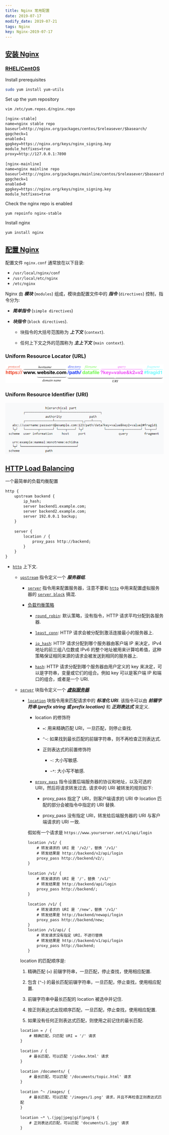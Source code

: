 ```yaml
---
title: Nginx 常用配置
date: 2019-07-17
modify_date: 2019-07-21
tags: Nginx
key: Nginx-2019-07-17
---
```


## [安装 Nginx][01]

### [RHEL/CentOS][011]

Install prerequisites

```sh
sudo yum install yum-utils
```

Set up the yum repository

```sh
vim /etc/yum.repos.d/nginx.repo
```

<!--more-->

```text
[nginx-stable]
name=nginx stable repo
baseurl=http://nginx.org/packages/centos/$releasever/$basearch/
gpgcheck=1
enabled=1
gpgkey=https://nginx.org/keys/nginx_signing.key
module_hotfixes=true
proxy=http://127.0.0.1:7890

[nginx-mainline]
name=nginx mainline repo
baseurl=http://nginx.org/packages/mainline/centos/$releasever/$basearch/
gpgcheck=1
enabled=0
gpgkey=https://nginx.org/keys/nginx_signing.key
module_hotfixes=true
```

Check the nginx repo is enabled

```sh
yum repoinfo nginx-stable
```

Install nginx

```sh
yum install nginx
```

## [配置 Nginx][02]

配置文件 `nginx.conf` 通常放在以下目录:

- `/usr/local/nginx/conf`
- `/usr/local/etc/nginx`
- `/etc/nginx`

Nginx 由 ***模块*** (`modules`) 组成，模块由配置文件中的 ***指令*** (`directives`) 控制，指令分为:

- ***简单指令*** (`simple directives`)

- ***块指令*** (`block directives`).

  - 块指令的大括号范围称为 ***上下文*** (`context`).

  - 任何上下文之外的范围称为 ***主上下文*** (`main context`).

### Uniform Resource Locator (URL)

![URL](/assets/images/nginx/URL.png)

### Uniform Resource Identifier (URI)

![URI](/assets/images/nginx/URI.png)

## [HTTP Load Balancing](https://docs.nginx.com/nginx/admin-guide/load-balancer/http-load-balancer/)

一个最简单的负载均衡配置

```nginx
http {
    upstream backend {
        ip_hash;
        server backend1.example.com;
        server backend2.example.com;
        server 192.0.0.1 backup;
    }

    server {
        location / {
            proxy_pass http://backend;
        }
    }
}
```

- [`http`][11] 上下文.

  - [`upstream`][21] 指令定义一个 ***服务器组***.

    - [`server`][22] 指令用来配置服务器，注意不要和 [`http`][11] 中用来配置虚拟服务器的 [`server block`][12] 搞混.

    - [负载均衡策略][230]

      - [`round_robin`][231]: 默认策略，没有指令，HTTP 请求平均分配到各服务器.

      - [`least_conn`][232]: HTTP 请求会被分配到激活连接最小的服务器上.

      - [`ip_hash`][233]: HTTP 请求分配到哪个服务器由客户端 IP 来决定，IPv4 地址的前三组八位数或 IPv6 的整个地址被用来计算哈希值，这种策略保证相同来源的请求会被发送到相同的服务器上.

      - [`hash`][234]: HTTP 请求分配到哪个服务器由用户定义的 key 来决定，可以是字符串，变量或它们的组合。例如 key 可以是客户端 IP 和端口的组合，或者是一个 URI.
  
  - [`server`][12] 块指令定义一个 [***虚拟服务器***][9].

    - [`location`][13] 块指令用来匹配请求中的 ***标准化 URI***. 该指令可以由 ***前辍字符串 (prefix string 或 prefix location)*** 和 ***正则表达式*** 来定义.

      - location 的修饰符

        - `=`: 用来精确匹配 URI，一旦匹配，则停止查找.

        - `^~`: 如果找到最长匹配的前辍字符串，则不再检查正则表达式.

        - 正则表达式的前置修饰符

          - `~`: 大小写敏感.

          - `~*`: 大小写不敏感.

      - [`proxy_pass`][31] 指令设置后端服务器的协议和地址，以及可选的 URI，然后将请求转发过去. 请求中的 URI 被转发的规则如下:

        - proxy_pass 指定了 URI，则客户端请求的 URI 中 location 匹配的部分会被指令中指定的 URI 替换.

        - proxy_pass 没有指定 URI，转发给后端服务器的 URI 与客户端请求的 URI 一致.

      假如有一个请求是 `https://www.yourserver.net/v1/api/login`  

        ```nginx
        location /v1/ {
            # 转发请求的 URI 是 '/v2/'，替换 '/v1/'
            # 转发结果是 http://backend/v2/api/login
            proxy_pass http://backend/v2/;
        }

        location /v1/ {
            # 转发请求的 URI 是 '/'，替换 '/v1/'
            # 转发结果是 http://backend/api/login
            proxy_pass http://backend/;
        }

        location /v1/ {
            # 转发请求的 URI 是 '/new'，替换 '/v1/'
            # 转发结果是 http://backend/newapi/login
            proxy_pass http://backend/new;
        }
        location /v1/api/ {
            # 转发请求没有指定 URI，不进行替换
            # 转发结果是 http://backend/v1/api/login
            proxy_pass http://backend;
        }
        ```

    location 的匹配顺序是:

      1. 精确匹配 (`=`) 前辍字符串，一旦匹配，停止查找，使用相应配置.

      2. 包含 (`^~`) 的最长匹配前辍字符串，一旦匹配，停止查找，使用相应配置.

      3. 前辍字符串中最长匹配的 location 被选中并记住.

      4. 按正则表达式出现顺序匹配，一旦匹配，停止查找，使用相应配置.

      5. 如果没有任何正则表达式匹配，则使用之前记住的最长匹配.

      ```nginx
      location = / {
          # 精确匹配，只匹配 URI = '/' 请求
      }

      location / {
          # 最长匹配，可以匹配 '/index.html' 请求
      }

      location /documents/ {
          # 最长匹配，可以匹配 '/documents/topic.html' 请求
      }

      location ^~ /images/ {
          # 最长匹配，可以匹配 '/images/1.png' 请求，并且不再检查正则表达式匹配
      }

      location ~* \.(jpg|jpeg|gif|png)$ {
          # 正则表达式匹配，可以匹配 'documents/1.jpg' 请求
      }
      ```

[01]: https://nginx.org/en/linux_packages.html#instructions
[011]: https://nginx.org/en/linux_packages.html#RHEL-CentOS
[02]: https://nginx.org/en/docs/beginners_guide.html
[10]: https://nginx.org/en/docs/http/ngx_http_core_module.html
[11]: https://nginx.org/en/docs/http/ngx_http_core_module.html#http
[12]: https://nginx.org/en/docs/http/ngx_http_core_module.html#server
[13]: https://nginx.org/en/docs/http/ngx_http_core_module.html#location
[20]: https://nginx.org/en/docs/http/ngx_http_upstream_module.html
[21]: https://nginx.org/en/docs/http/ngx_http_upstream_module.html#upstream
[22]: https://nginx.org/en/docs/http/ngx_http_upstream_module.html#server
[230]: https://nginx.org/en/docs/http/load_balancing.html#nginx_load_balancing_methods
[231]: https://nginx.org/en/docs/http/load_balancing.html#nginx_load_balancing_configuration
[232]: https://nginx.org/en/docs/http/ngx_http_upstream_module.html#least_conn
[233]: https://nginx.org/en/docs/http/ngx_http_upstream_module.html#ip_hash
[234]: https://nginx.org/en/docs/http/ngx_http_upstream_module.html#hash
[31]: http://nginx.org/en/docs/http/ngx_http_proxy_module.html#proxy_pass
[9]: https://docs.nginx.com/nginx/admin-guide/basic-functionality/managing-configuration-files/#virtual-servers